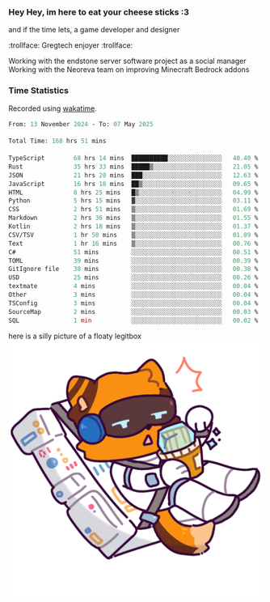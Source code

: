 ### Hey Hey, im here to eat your cheese sticks :3
and if the time lets, a game developer and designer

:trollface: Gregtech enjoyer :trollface:

Working with the endstone server software project as a social manager<br>
Working with the Neoreva team on improving Minecraft Bedrock addons

### Time Statistics
Recorded using [wakatime](https://wakatime.com).

<!--START_SECTION:waka-->

```ocaml
From: 13 November 2024 - To: 07 May 2025

Total Time: 168 hrs 51 mins

TypeScript        68 hrs 14 mins  ██████████░░░░░░░░░░░░░░░   40.40 %
Rust              35 hrs 33 mins  █████▒░░░░░░░░░░░░░░░░░░░   21.05 %
JSON              21 hrs 20 mins  ███░░░░░░░░░░░░░░░░░░░░░░   12.63 %
JavaScript        16 hrs 18 mins  ██▒░░░░░░░░░░░░░░░░░░░░░░   09.65 %
HTML              8 hrs 25 mins   █▒░░░░░░░░░░░░░░░░░░░░░░░   04.99 %
Python            5 hrs 15 mins   ▓░░░░░░░░░░░░░░░░░░░░░░░░   03.11 %
CSS               2 hrs 51 mins   ▒░░░░░░░░░░░░░░░░░░░░░░░░   01.69 %
Markdown          2 hrs 36 mins   ▒░░░░░░░░░░░░░░░░░░░░░░░░   01.55 %
Kotlin            2 hrs 18 mins   ▒░░░░░░░░░░░░░░░░░░░░░░░░   01.37 %
CSV/TSV           1 hr 50 mins    ▒░░░░░░░░░░░░░░░░░░░░░░░░   01.09 %
Text              1 hr 16 mins    ▒░░░░░░░░░░░░░░░░░░░░░░░░   00.76 %
C#                51 mins         ░░░░░░░░░░░░░░░░░░░░░░░░░   00.51 %
TOML              39 mins         ░░░░░░░░░░░░░░░░░░░░░░░░░   00.39 %
GitIgnore file    38 mins         ░░░░░░░░░░░░░░░░░░░░░░░░░   00.38 %
USD               25 mins         ░░░░░░░░░░░░░░░░░░░░░░░░░   00.26 %
textmate          4 mins          ░░░░░░░░░░░░░░░░░░░░░░░░░   00.04 %
Other             3 mins          ░░░░░░░░░░░░░░░░░░░░░░░░░   00.04 %
TSConfig          3 mins          ░░░░░░░░░░░░░░░░░░░░░░░░░   00.04 %
SourceMap         2 mins          ░░░░░░░░░░░░░░░░░░░░░░░░░   00.03 %
SQL               1 min           ░░░░░░░░░░░░░░░░░░░░░░░░░   00.02 %
```

<!--END_SECTION:waka-->

here is a silly picture of a floaty legitbox
![Silly legitbox](goobernoback_lower.png)
